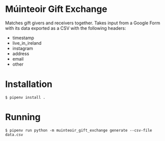 # Múinteoir Gift Exchange

Matches gift givers and receivers together. Takes input from a Google Form with its data exported as a CSV with the following headers:

 - timestamp
 - live_in_ireland
 - instagram
 - address
 - email
 - other

# Installation

```
$ pipenv install .
```

# Running

```
$ pipenv run python -m muinteoir_gift_exchange generate --csv-file data.csv
```